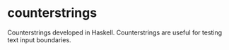 counterstrings
==============

Counterstrings developed in Haskell. Counterstrings are useful for testing text input boundaries.